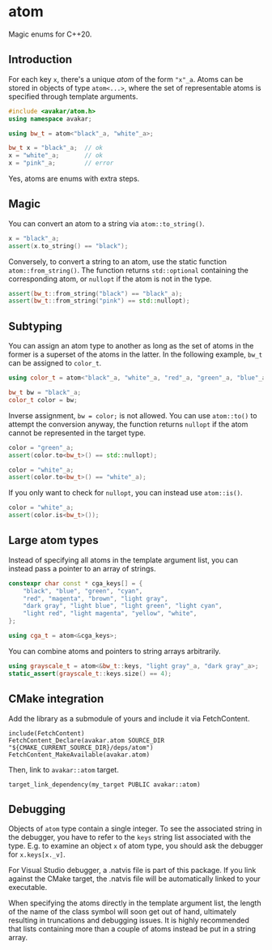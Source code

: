 # atom

Magic enums for C++20.

## Introduction

For each key `x`, there's a unique *atom* of the form `"x"_a`. Atoms can be
stored in objects of type `atom<...>`, where the set of representable atoms is
specified through template arguments.

```cpp
#include <avakar/atom.h>
using namespace avakar;

using bw_t = atom<"black"_a, "white"_a>;

bw_t x = "black"_a;  // ok
x = "white"_a;       // ok
x = "pink"_a;        // error
```

Yes, atoms are enums with extra steps.

## Magic

You can convert an atom to a string via `atom::to_string()`.

```cpp
x = "black"_a;
assert(x.to_string() == "black");
```

Conversely, to convert a string to an atom, use the static function
`atom::from_string()`. The function returns `std::optional` containing the
corresponding atom, or `nullopt` if the atom is not in the type.

```cpp
assert(bw_t::from_string("black") == "black"_a);
assert(bw_t::from_string("pink") == std::nullopt);
```

## Subtyping

You can assign an atom type to another as long as the set of atoms in the former
is a superset of the atoms in the latter. In the following example, `bw_t` can
be assigned to `color_t`.

```cpp
using color_t = atom<"black"_a, "white"_a, "red"_a, "green"_a, "blue"_a>;

bw_t bw = "black"_a;
color_t color = bw;
```

Inverse assignment, `bw = color;` is not allowed. You can use `atom::to()` to
attempt the conversion anyway, the function returns `nullopt` if the atom cannot
be represented in the target type.

```cpp
color = "green"_a;
assert(color.to<bw_t>() == std::nullopt);

color = "white"_a;
assert(color.to<bw_t>() == "white"_a);
```

If you only want to check for `nullopt`, you can instead use `atom::is()`.

```cpp
color = "white"_a;
assert(color.is<bw_t>());
```

## Large atom types

Instead of specifying all atoms in the template argument list, you can instead
pass a pointer to an array of strings.

```cpp
constexpr char const * cga_keys[] = {
    "black", "blue", "green", "cyan",
    "red", "magenta", "brown", "light gray",
    "dark gray", "light blue", "light green", "light cyan",
    "light red", "light magenta", "yellow", "white",
};

using cga_t = atom<&cga_keys>;
```

You can combine atoms and pointers to string arrays arbitrarily.

```cpp
using grayscale_t = atom<&bw_t::keys, "light gray"_a, "dark gray"_a>;
static_assert(grayscale_t::keys.size() == 4);
```

## CMake integration

Add the library as a submodule of yours and include it via FetchContent.

```
include(FetchContent)
FetchContent_Declare(avakar.atom SOURCE_DIR "${CMAKE_CURRENT_SOURCE_DIR}/deps/atom")
FetchContent_MakeAvailable(avakar.atom)
```

Then, link to `avakar::atom` target.

```
target_link_dependency(my_target PUBLIC avakar::atom)
```

## Debugging

Objects of `atom` type contain a single integer. To see the associated string in
the debugger, you have to refer to the `keys` string list associated with the
type. E.g. to examine an object `x` of atom type, you should ask the debugger
for `x.keys[x._v]`.

For Visual Studio debugger, a .natvis file is part of this package. If you link
against the CMake target, the .natvis file will be automatically linked to your
executable.

When specifying the atoms directly in the template argument list, the length of
the name of the class symbol will soon get out of hand, ultimately resulting in
truncations and debugging issues. It is highly recommended that lists containing
more than a couple of atoms instead be put in a string array.
